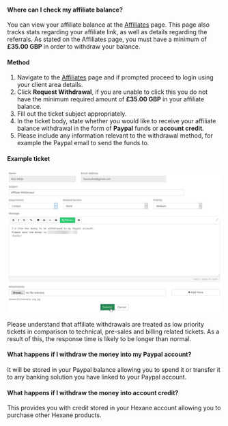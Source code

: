 #### Where can I check my affiliate balance?
You can view your affiliate balance at the [Affiliates](https://billing.hexanenetworks.com/affiliates.php) page. This page also tracks stats regarding your affiliate link, as well as details regarding the referrals. As stated on the Affiliates page, you must have a minimum of **£35.00 GBP** in order to withdraw your balance.

#### Method
1. Navigate to the [Affiliates](https://billing.hexanenetworks.com/affiliates.php) page and if prompted proceed to login using your client area details.
2. Click **Request Withdrawal**, if you are unable to click this you do not have the minimum required amount of **£35.00 GBP** in your affiliate balance.
3. Fill out the ticket subject appropriately.
4. In the ticket body, state whether you would like to receive your affiliate balance withdrawal in the form of **Paypal** funds or **account credit**.
5. Please include any information relevant to the withdrawal method, for example the Paypal email to send the funds to.

#### Example ticket
![Example](https://raw.githubusercontent.com/HexaneNetworks/help-assets/master/assets/png/affiliate-withdrawal.png)

Please understand that affiliate withdrawals are treated as low priority tickets in comparison to technical, pre-sales and billing related tickets. As a result of this, the response time is likely to be longer than normal.

#### What happens if I withdraw the money into my Paypal account?
It will be stored in your Paypal balance allowing you to spend it or transfer it to any banking solution you have linked to your Paypal account.

#### What happens if I withdraw the money into account credit?
This provides you with credit stored in your Hexane account allowing you to purchase other Hexane products.

